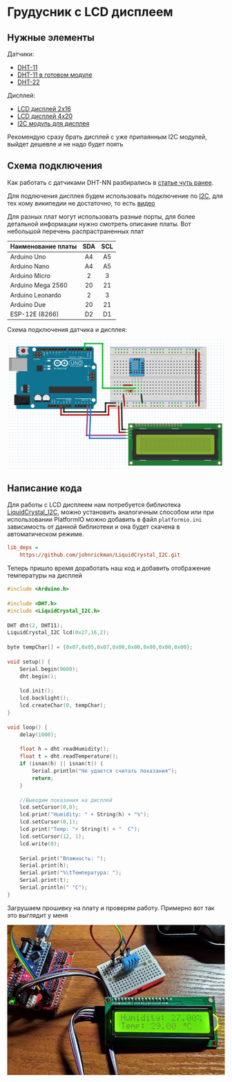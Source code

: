# Грудусник с LCD дисплеем

## Нужные элементы

Датчики:
* [DHT-11](https://www.aliexpress.com/item/33005500534.html?spm=a2g0o.productlist.0.0.64f25d39hXA0pY&algo_pvid=d4cc7b7e-71d9-4f4d-be1e-cd2dd71ed522&algo_expid=d4cc7b7e-71d9-4f4d-be1e-cd2dd71ed522-0&btsid=9f479f34-2398-411a-a638-03b82ab7107b&ws_ab_test=searchweb0_0,searchweb201602_2,searchweb201603_52)
* [DHT-11 в готовом модуле](https://ru.aliexpress.com/item/1059518033.html?spm=a2g0o.productlist.0.0.64f25d39hXA0pY&algo_pvid=d4cc7b7e-71d9-4f4d-be1e-cd2dd71ed522&algo_expid=d4cc7b7e-71d9-4f4d-be1e-cd2dd71ed522-2&btsid=9f479f34-2398-411a-a638-03b82ab7107b&ws_ab_test=searchweb0_0,searchweb201602_2,searchweb201603_52)
* [DHT-22](https://ru.aliexpress.com/item/33052251953.html?spm=a2g0o.productlist.0.0.6a7057e9d2r9lk&algo_pvid=b3d264de-1c69-42ec-8367-d6f398f48aa9&algo_expid=b3d264de-1c69-42ec-8367-d6f398f48aa9-1&btsid=0d424122-1704-4e4b-8880-440eae08cafc&ws_ab_test=searchweb0_0,searchweb201602_2,searchweb201603_52)

Дисплей:
* [LCD дисплей 2x16](https://www.aliexpress.com/item/32786773241.html?spm=a2g0o.productlist.0.0.6a3c5eeaW9FyOP&algo_pvid=969cc33b-ba78-4e4d-ab00-314975dcee6f&algo_expid=969cc33b-ba78-4e4d-ab00-314975dcee6f-0&btsid=28b711f5-a44e-4516-8ce6-e30e7647b981&ws_ab_test=searchweb0_0,searchweb201602_2,searchweb201603_53)
* [LCD дисплей 4x20](https://www.aliexpress.com/item/32831845529.html?spm=a2g0o.productlist.0.0.3cb94c5cqjEtYx&algo_pvid=fac01793-ba9e-4828-8622-20656b3bc636&algo_expid=fac01793-ba9e-4828-8622-20656b3bc636-0&btsid=c127af0d-0cab-47a7-8273-c0c816bcefb1&ws_ab_test=searchweb0_0,searchweb201602_2,searchweb201603_53)
* [I2C модуль для дисплея](https://www.aliexpress.com/item/32984942286.html?spm=a2g0o.productlist.0.0.b1347106ykhhyj&algo_pvid=bc84239b-1ecd-4cac-a21e-488319cf4197&algo_expid=bc84239b-1ecd-4cac-a21e-488319cf4197-5&btsid=ec94fe4f-c113-4e95-8581-c0c807952e1e&ws_ab_test=searchweb0_0,searchweb201602_2,searchweb201603_53)

Рекомендую сразу брать дисплей с уже припаянным I2C модулей, выйдет дешевле и не надо будет поять

## Схема подключения

Как работать с датчиками DHT-NN разбирались в [статье чуть ранее](01-Thermometer.md).

Для подлючения дисплея будем использовать подключение по [I2C](https://en.wikipedia.org/wiki/I%C2%B2C), для тех кому википедии не достаточно, то есть [видео](https://www.youtube.com/watch?v=_4KD29qnhNM)

Для разных плат могут использовать разные порты, для более детальной информации нужно смотреть описание платы. Вот небольшой перечень распрастраненных плат

|Наименование платы|SDA|SCL|
|---|:-:|:-:|
|Arduino Uno|A4|A5|
|Arduino Nano|A4|A5|
|Arduino Micro|2|3|
|Arduino Mega 2560|20|21|
|Arduino Leonardo|2|3|
|Arduino Due|20|21|
|ESP-12E (8266)|D2|D1|

Схема подключения датчика и дисплея:

![Схема подключения](../img/01/termometer-with-i2c-lcd.png)

## Написание кода

Для работы с LCD дисплеем нам потребуется библиотека [LiquidCrystal_I2C](https://github.com/johnrickman/LiquidCrystal_I2C.git), можно установить аналогичным способом или при использовании PlatformIO можно добавить в файл ```platformio.ini``` зависимость от данной библиотеки и она будет скачена в автоматическом режиме.

```ini
lib_deps =
    https://github.com/johnrickman/LiquidCrystal_I2C.git
```

Теперь пришло время доработать наш код и добавить отображение температуры на дисплей

```cpp
#include <Arduino.h>

#include <DHT.h>
#include <LiquidCrystal_I2C.h>

DHT dht(2, DHT11);
LiquidCrystal_I2C lcd(0x27,16,2);  

byte tempChar[] = {0x07,0x05,0x07,0x00,0x00,0x00,0x00,0x00};

void setup() {
    Serial.begin(9600);
    dht.begin();

    lcd.init();
    lcd.backlight();
    lcd.createChar(0, tempChar);
}

void loop() {
    delay(1000);

    float h = dht.readHumidity();
    float t = dht.readTemperature();
    if (isnan(h) || isnan(t)) {
        Serial.println("Не удается считать показания");
        return;
    }

    //Выводим показания на дисплей
    lcd.setCursor(0,0);
    lcd.print("Humidity: " + String(h) + "%");
    lcd.setCursor(0,1);
    lcd.print("Temp: "+ String(t) + "  C");
    lcd.setCursor(12, 1);
    lcd.write(0);

    Serial.print("Влажность: ");
    Serial.print(h);
    Serial.print("%\tТемпература: ");
    Serial.print(t);
    Serial.println(" °C");
}
```

Загрушаем прошивку на плату и проверям работу. Примерно вот так это выглядит у меня

![Termometer photo with lcd display](../img/01/termometer-with-i2c-lcd-photo.png)